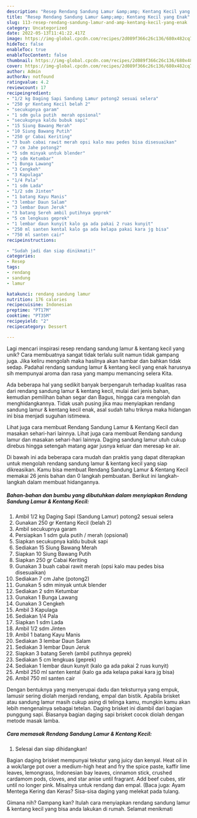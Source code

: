 ```yaml
---
description: "Resep Rendang Sandung Lamur &amp;amp; Kentang Kecil yang Enak"
title: "Resep Rendang Sandung Lamur &amp;amp; Kentang Kecil yang Enak"
slug: 113-resep-rendang-sandung-lamur-and-amp-kentang-kecil-yang-enak
category: Uncategorized
date: 2022-05-13T11:41:22.417Z
image: https://img-global.cpcdn.com/recipes/2d089f366c26c136/680x482cq70/rendang-sandung-lamur-kentang-kecil-foto-resep-utama.jpg
hideToc: false
enableToc: true
enableTocContent: false
thumbnail: https://img-global.cpcdn.com/recipes/2d089f366c26c136/680x482cq70/rendang-sandung-lamur-kentang-kecil-foto-resep-utama.jpg
cover: https://img-global.cpcdn.com/recipes/2d089f366c26c136/680x482cq70/rendang-sandung-lamur-kentang-kecil-foto-resep-utama.jpg
author: Admin
authorAv: notfound
ratingvalue: 4.2
reviewcount: 17
recipeingredient:
- "1/2 kg Daging Sapi Sandung Lamur potong2 sesuai selera"
- "250 gr Kentang Kecil belah 2"
- "secukupnya garam"
- "1 sdm gula putih  merah opsional"
- "secukupnya kaldu bubuk sapi"
- "15 Siung Bawang Merah"
- "10 Siung Bawang Putih"
- "250 gr Cabai Keriting"
- "3 buah cabai rawit merah opsi kalo mau pedes bisa disesuaikan"
- "7 cm Jahe potong2"
- "5 sdm minyak untuk blender"
- "2 sdm Ketumbar"
- "1 Bunga Lawang"
- "3 Cengkeh"
- "3 Kapulaga"
- "1/4 Pala"
- "1 sdm Lada"
- "1/2 sdm Jinten"
- "1 batang Kayu Manis"
- "3 lembar Daun Salam"
- "3 lembar Daun Jeruk"
- "3 batang Sereh ambil putihnya geprek"
- "5 cm lengkuas geprek"
- "1 lembar daun kunyit kalo ga ada pakai 2 ruas kunyit"
- "250 ml santen kental kalo ga ada kelapa pakai kara jg bisa"
- "750 ml santen cair"
recipeinstructions:

- "Sudah jadi dan siap dinikmati!"
categories:
- Resep
tags:
- rendang
- sandung
- lamur

katakunci: rendang sandung lamur 
nutrition: 176 calories
recipecuisine: Indonesian
preptime: "PT17M"
cooktime: "PT35M"
recipeyield: "2"
recipecategory: Dessert

---
```





Lagi mencari inspirasi resep rendang sandung lamur &amp; kentang kecil yang unik? Cara membuatnya sangat tidak terlalu sulit namun tidak gampang juga. Jika keliru mengolah maka hasilnya akan hambar dan bahkan tidak sedap. Padahal rendang sandung lamur &amp; kentang kecil yang enak harusnya sih mempunyai aroma dan rasa yang mampu memancing selera Kita.





Ada beberapa hal yang sedikit banyak berpengaruh terhadap kualitas rasa dari rendang sandung lamur &amp; kentang kecil, mulai dari jenis bahan, kemudian pemilihan bahan segar dan Bagus, hingga cara mengolah dan menghidangkannya. Tidak usah pusing jika mau menyiapkan rendang sandung lamur &amp; kentang kecil enak,      asal sudah tahu triknya maka hidangan ini bisa menjadi suguhan istimewa.














Lihat juga cara membuat Rendang Sandung Lamur &amp; Kentang Kecil dan masakan sehari-hari lainnya. Lihat juga cara membuat Rendang sandung lamur dan masakan sehari-hari lainnya. Daging sandung lamur utuh cukup direbus hingga setengah matang agar jusnya keluar dan meresap ke air.






Di bawah ini ada beberapa cara mudah dan praktis yang dapat diterapkan untuk mengolah rendang sandung lamur &amp; kentang kecil yang siap dikreasikan. Kamu bisa membuat Rendang Sandung Lamur &amp; Kentang Kecil memakai 26 jenis bahan dan 0 langkah pembuatan. Berikut ini langkah-langkah dalam membuat hidangannya.

<!--inarticleads1-->

##### Bahan-bahan dan bumbu yang dibutuhkan dalam menyiapkan Rendang Sandung Lamur &amp; Kentang Kecil:

1. Ambil 1/2 kg Daging Sapi (Sandung Lamur) potong2 sesuai selera
1. Gunakan 250 gr Kentang Kecil (belah 2)
1. Ambil secukupnya garam
1. Persiapkan 1 sdm gula putih / merah (opsional)
1. Siapkan secukupnya kaldu bubuk sapi
1. Sediakan 15 Siung Bawang Merah
1. Siapkan 10 Siung Bawang Putih
1. Siapkan 250 gr Cabai Keriting
1. Gunakan 3 buah cabai rawit merah (opsi kalo mau pedes bisa disesuaikan)
1. Sediakan 7 cm Jahe (potong2)
1. Gunakan 5 sdm minyak untuk blender
1. Sediakan 2 sdm Ketumbar
1. Gunakan 1 Bunga Lawang
1. Gunakan 3 Cengkeh
1. Ambil 3 Kapulaga
1. Sediakan 1/4 Pala
1. Siapkan 1 sdm Lada
1. Ambil 1/2 sdm Jinten
1. Ambil 1 batang Kayu Manis
1. Sediakan 3 lembar Daun Salam
1. Sediakan 3 lembar Daun Jeruk
1. Siapkan 3 batang Sereh (ambil putihnya geprek)
1. Sediakan 5 cm lengkuas (geprek)
1. Sediakan 1 lembar daun kunyit (kalo ga ada pakai 2 ruas kunyit)
1. Ambil 250 ml santen kental (kalo ga ada kelapa pakai kara jg bisa)
1. Ambil 750 ml santen cair


Dengan bentuknya yang menyerupai dadu dan teksturnya yang empuk, lamusir sering diolah menjadi rendang, empal dan bistik. Apabila brisket atau sandung lamur masih cukup asing di telinga kamu, mungkin kamu akan lebih mengenalnya sebagai tetelan. Daging brisket ini diambil dari bagian punggung sapi. Biasanya bagian daging sapi brisket cocok diolah dengan metode masak lamba. 

<!--inarticleads2-->

##### Cara memasak Rendang Sandung Lamur &amp; Kentang Kecil:


1. Selesai dan siap dihidangkan!

Bagian daging brisket mempunyai tekstur yang juicy dan kenyal. Heat oil in a wok/large pot over a medium-high heat and fry the spice paste, kaffir lime leaves, lemongrass, Indonesian bay leaves, cinnamon stick, crushed cardamom pods, cloves, and star anise until fragrant. Add beef cubes, stir until no longer pink. Misalnya untuk rendang dan empal. (Baca juga: Ayam Mentega Kering dan Keras? Sisa-sisa daging yang melekat pada tulang. 

Gimana nih? Gampang kan? Itulah cara menyiapkan rendang sandung lamur &amp; kentang kecil yang bisa anda lakukan di rumah. Selamat menikmati
